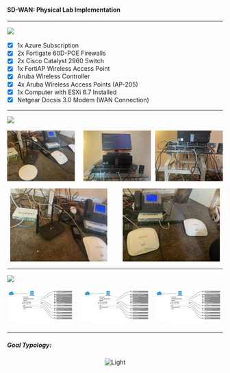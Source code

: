 #### SD-WAN: Physical Lab Implementation
---
![](https://img.shields.io/badge/equipment-Physical-ff0000?style=for-the-badge)
- [x] 1x Azure Subscription
- [x] 2x Fortigate 60D-POE Firewalls
- [x] 2x Cisco Catalyst 2960 Switch
- [x] 1x FortiAP Wireless Access Point
- [x] Aruba Wireless Controller
- [x] 4x Aruba Wireless Access Points (AP-205)
- [x] 1x Computer with ESXi 6.7 Installed
- [x] Netgear Docsis 3.0 Modem (WAN Connection)

---

![](https://img.shields.io/badge/Topology-Physical-ff0000?style=for-the-badge)

<div style="display:flex">
     <div style="flex:1;padding-right:10px;">
          <img src="1.jpg" width="200"/>
     </div>
     <div style="flex:1;padding-left:10px;">
          <img src="2.jpg" width="300"/>
     </div>
     <div style="flex:1;padding-left:10px;">
          <img src="3.jpg" width="400"/>
     </div>
</div>
<p align="center">
  <img alt="Light" src="4.jpg" width="45%">
&nbsp; &nbsp; &nbsp; &nbsp;
  <img alt="Dark" src="5.jpg" width="45%">
</p>

---

![](https://img.shields.io/badge/Topology-Logical-ff0000?style=for-the-badge)

<div style="display:flex">
     <div style="flex:1;padding-right:10px;">
          <img src="Logical1.png" width="200"/>
     </div>
     <div style="flex:1;padding-left:10px;">
          <img src="Logical1.png" width="300"/>
     </div>
     <div style="flex:1;padding-left:10px;">
          <img src="Logical1.png" width="400"/>
     </div>
</div>

---

##### Goal Typology:

<p align="center">
  <img alt="Light" src="https://www.fortinet.com/content/dam/fortinet/images/diagrams/diagram-azure-vwan.png" >
  </p>